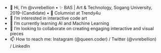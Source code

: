 - 👋 Hi, I’m @vvrebellion
• ✨ BAS | Art & Technology, Sogang University, 2019-(Candidate)
• 🙌 Columnist at Trendy4u
- 👀 I’m interested in interactive code art
- 🌱 I’m currently learning AI and Machine Learning
- 💞️ I’m looking to collaborate on creating engaging interactive and visual pieces 
- 📫 How to reach me: Instagram (@queen.coder) / Twitter (@vvrebellion) / LinkedIn
